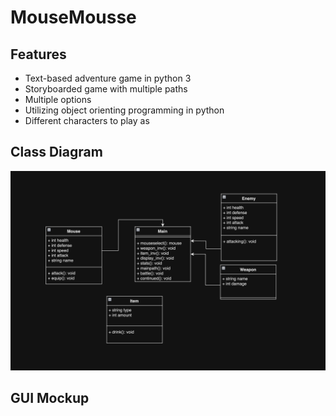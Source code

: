 # MouseMousse

## Features
+ Text-based adventure game in python 3
+ Storyboarded game with multiple paths
+ Multiple options
+ Utilizing object orienting programming in python
+ Different characters to play as

## Class Diagram
![](https://github.com/Daniel71529/MouseMousse/blob/main/images/Diagram.png?raw=true)

## GUI Mockup
![]()

